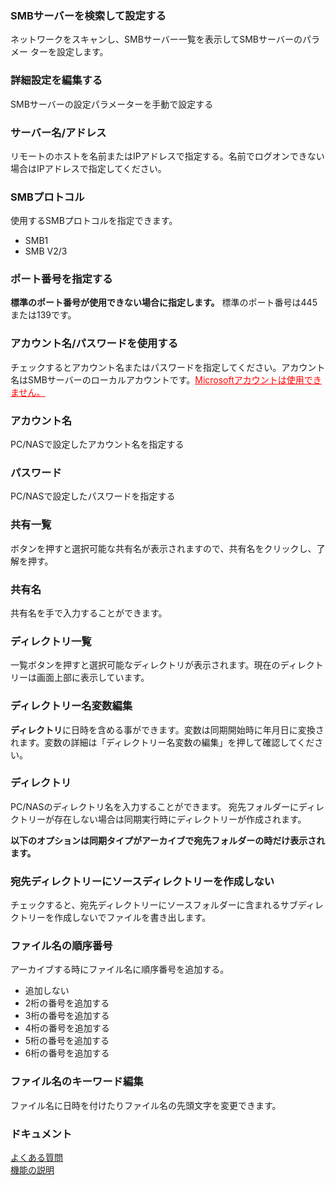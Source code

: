 ### SMBサーバーを検索して設定する  

ネットワークをスキャンし、SMBサーバー一覧を表示してSMBサーバーのパラメー ターを設定します。   

### 詳細設定を編集する  

SMBサーバーの設定パラメーターを手動で設定する   

### サーバー名/アドレス  

リモートのホストを名前またはIPアドレスで指定する。名前でログオンできない場合はIPアドレスで指定してください。   

### SMBプロトコル  

使用するSMBプロトコルを指定できます。  

- SMB1  
- SMB V2/3  

### ポート番号を指定する  

**標準のポート番号が使用できない場合に指定します。** 標準のポート番号は445または139です。   

### アカウント名/パスワードを使用する  

チェックするとアカウント名またはパスワードを指定してください。アカウント名はSMBサーバーのローカルアカウントです。<span style="color: red; "><u>Microsoftアカウントは使用できません。</u></span>   

### アカウント名  

PC/NASで設定したアカウント名を指定する  

### パスワード  

PC/NASで設定したパスワードを指定する   

### 共有一覧  

ボタンを押すと選択可能な共有名が表示されますので、共有名をクリックし、了解を押す。   

### 共有名  

共有名を手で入力することができます。   

### ディレクトリ一覧  

一覧ボタンを押すと選択可能なディレクトリが表示されます。現在のディレクトリーは画面上部に表示しています。  

### ディレクトリー名変数編集  

**ディレクトリ**に日時を含める事ができます。変数は同期開始時に年月日に変換されます。変数の詳細は「ディレクトリー名変数の編集」を押して確認してください。   

### ディレクトリ  

PC/NASのディレクトリ名を入力することができます。 宛先フォルダーにディレクトリーが存在しない場合は同期実行時にディレクトリーが作成されます。  

**以下のオプションは同期タイプがアーカイブで宛先フォルダーの時だけ表示されます。**  

### 宛先ディレクトリーにソースディレクトリーを作成しない  

チェックすると、宛先ディレクトリーにソースフォルダーに含まれるサブディレクトリーを作成しないでファイルを書き出します。   

### ファイル名の順序番号  

アーカイブする時にファイル名に順序番号を追加する。  

- 追加しない  
- 2桁の番号を追加する  
- 3桁の番号を追加する  
- 4桁の番号を追加する  
- 5桁の番号を追加する  
- 6桁の番号を追加する  

### ファイル名のキーワード編集  

ファイル名に日時を付けたりファイル名の先頭文字を変更できます。  

### ドキュメント  
[よくある質問](https://sentaroh.github.io/Documents/SMBSync3/SMBSync3_FAQ_JA.htm)  
[機能の説明](https://sentaroh.github.io/Documents/SMBSync3/SMBSync3_Desc_JA.htm)  

